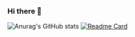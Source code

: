 ### Hi there 👋

![Anurag's GitHub stats](https://github-readme-stats.vercel.app/api?username=etiosa&show_icons=true&theme=radical)
[![Readme Card](https://github-readme-stats.vercel.app/api/pin/?username=anuraghazra&repo=github-readme-stats)](https://github.com/anuraghazra/github-readme-stats)
